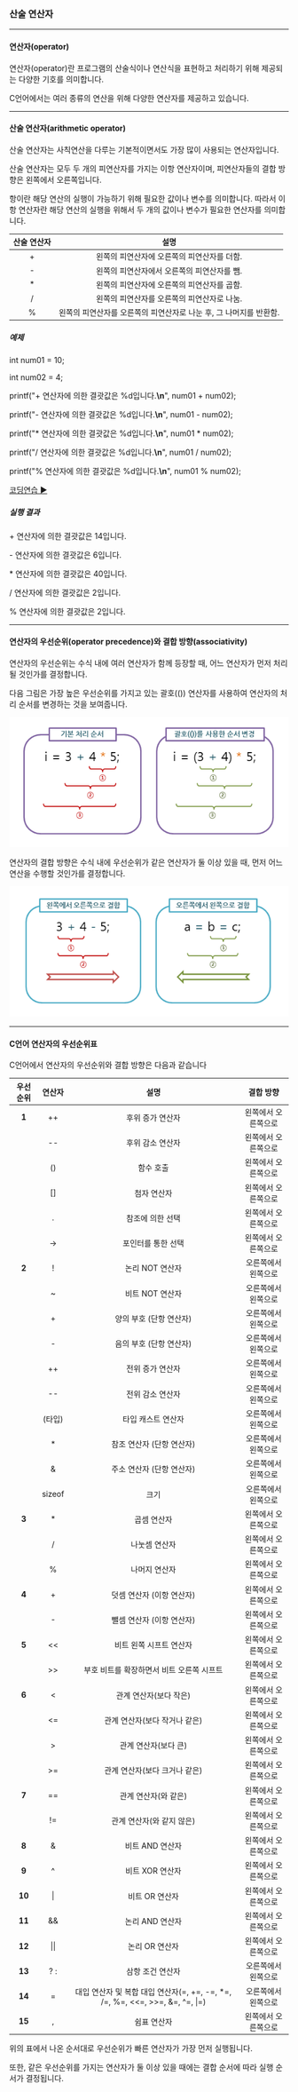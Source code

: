 ### 산술 연산자

------

#### 연산자(operator)

연산자(operator)란 프로그램의 산술식이나 연산식을 표현하고 처리하기 위해 제공되는 다양한 기호를 의미합니다.

C언어에서는 여러 종류의 연산을 위해 다양한 연산자를 제공하고 있습니다.

------

#### 산술 연산자(arithmetic operator)

산술 연산자는 사칙연산을 다루는 기본적이면서도 가장 많이 사용되는 연산자입니다.

산술 연산자는 모두 두 개의 피연산자를 가지는 이항 연산자이며, 피연산자들의 결합 방향은 왼쪽에서 오른쪽입니다.

 

항이란 해당 연산의 실행이 가능하기 위해 필요한 값이나 변수를 의미합니다.
따라서 이항 연산자란 해당 연산의 실행을 위해서 두 개의 값이나 변수가 필요한 연산자를 의미합니다.

 

| 산술 연산자 |                             설명                             |
| :---------: | :----------------------------------------------------------: |
|      +      |         왼쪽의 피연산자에 오른쪽의 피연산자를 더함.          |
|      -      |         왼쪽의 피연산자에서 오른쪽의 피연산자를 뺌.          |
|      *      |         왼쪽의 피연산자에 오른쪽의 피연산자를 곱함.          |
|      /      |         왼쪽의 피연산자를 오른쪽의 피연산자로 나눔.          |
|      %      | 왼쪽의 피연산자를 오른쪽의 피연산자로 나눈 후, 그 나머지를 반환함. |

 

##### 예제

int num01 = 10;

int num02 = 4; 

 

printf("+ 연산자에 의한 결괏값은 %d입니다.**\n**", num01 + num02);

printf("- 연산자에 의한 결괏값은 %d입니다.**\n**", num01 - num02);

printf("* 연산자에 의한 결괏값은 %d입니다.**\n**", num01 * num02);

printf("/ 연산자에 의한 결괏값은 %d입니다.**\n**", num01 / num02);

printf("% 연산자에 의한 결괏값은 %d입니다.**\n**", num01 % num02);

[코딩연습 ▶](http://tcpschool.com/examples/tryit/tryC.php?filename=c_operator_arithmetic_01)

##### 실행 결과

\+ 연산자에 의한 결괏값은 14입니다.

\- 연산자에 의한 결괏값은 6입니다.

\* 연산자에 의한 결괏값은 40입니다.

/ 연산자에 의한 결괏값은 2입니다.

% 연산자에 의한 결괏값은 2입니다.

------

#### 연산자의 우선순위(operator precedence)와 결합 방향(associativity)

연산자의 우선순위는 수식 내에 여러 연산자가 함께 등장할 때, 어느 연산자가 먼저 처리될 것인가를 결정합니다.

 

다음 그림은 가장 높은 우선순위를 가지고 있는 괄호(()) 연산자를 사용하여 연산자의 처리 순서를 변경하는 것을 보여줍니다.

![연산자 우선순위](%EB%B3%80%EC%88%98.assets/img_js_precedence.png)

 

연산자의 결합 방향은 수식 내에 우선순위가 같은 연산자가 둘 이상 있을 때, 먼저 어느 연산을 수행할 것인가를 결정합니다.

![연산자 결합방향](%EB%B3%80%EC%88%98.assets/img_js_associativity.png)

------

#### C언어 연산자의 우선순위표

C언어에서 연산자의 우선순위와 결합 방향은 다음과 같습니다

| 우선순위 | 연산자 |                             설명                             |      결합 방향      |
| :------: | :----: | :----------------------------------------------------------: | :-----------------: |
|  **1**   |   ++   |                       후위 증가 연산자                       | 왼쪽에서 오른쪽으로 |
|          |   --   |                       후위 감소 연산자                       | 왼쪽에서 오른쪽으로 |
|          |   ()   |                          함수 호출                           | 왼쪽에서 오른쪽으로 |
|          |   []   |                         첨자 연산자                          | 왼쪽에서 오른쪽으로 |
|          |   .    |                       참조에 의한 선택                       | 왼쪽에서 오른쪽으로 |
|          |   ->   |                      포인터를 통한 선택                      | 왼쪽에서 오른쪽으로 |
|  **2**   |   !    |                       논리 NOT 연산자                        | 오른쪽에서 왼쪽으로 |
|          |   ~    |                       비트 NOT 연산자                        | 오른쪽에서 왼쪽으로 |
|          |   +    |                   양의 부호 (단항 연산자)                    | 오른쪽에서 왼쪽으로 |
|          |   -    |                   음의 부호 (단항 연산자)                    | 오른쪽에서 왼쪽으로 |
|          |   ++   |                       전위 증가 연산자                       | 오른쪽에서 왼쪽으로 |
|          |   --   |                       전위 감소 연산자                       | 오른쪽에서 왼쪽으로 |
|          | (타입) |                      타입 캐스트 연산자                      | 오른쪽에서 왼쪽으로 |
|          |   *    |                  참조 연산자 (단항 연산자)                   | 오른쪽에서 왼쪽으로 |
|          |   &    |                  주소 연산자 (단항 연산자)                   | 오른쪽에서 왼쪽으로 |
|          | sizeof |                             크기                             | 오른쪽에서 왼쪽으로 |
|  **3**   |   *    |                         곱셈 연산자                          | 왼쪽에서 오른쪽으로 |
|          |   /    |                        나눗셈 연산자                         | 왼쪽에서 오른쪽으로 |
|          |   %    |                        나머지 연산자                         | 왼쪽에서 오른쪽으로 |
|  **4**   |   +    |                  덧셈 연산자 (이항 연산자)                   | 왼쪽에서 오른쪽으로 |
|          |   -    |                  뺄셈 연산자 (이항 연산자)                   | 왼쪽에서 오른쪽으로 |
|  **5**   |   <<   |                   비트 왼쪽 시프트 연산자                    | 왼쪽에서 오른쪽으로 |
|          |   >>   |          부호 비트를 확장하면서 비트 오른쪽 시프트           | 왼쪽에서 오른쪽으로 |
|  **6**   |   <    |                    관계 연산자(보다 작은)                    | 왼쪽에서 오른쪽으로 |
|          |   <=   |                관계 연산자(보다 작거나 같은)                 | 왼쪽에서 오른쪽으로 |
|          |   >    |                     관계 연산자(보다 큰)                     | 왼쪽에서 오른쪽으로 |
|          |   >=   |                관계 연산자(보다 크거나 같은)                 | 왼쪽에서 오른쪽으로 |
|  **7**   |   ==   |                     관계 연산자(와 같은)                     | 왼쪽에서 오른쪽으로 |
|          |   !=   |                  관계 연산자(와 같지 않은)                   | 왼쪽에서 오른쪽으로 |
|  **8**   |   &    |                       비트 AND 연산자                        | 왼쪽에서 오른쪽으로 |
|  **9**   |   ^    |                       비트 XOR 연산자                        | 왼쪽에서 오른쪽으로 |
|  **10**  |   \|   |                        비트 OR 연산자                        | 왼쪽에서 오른쪽으로 |
|  **11**  |   &&   |                       논리 AND 연산자                        | 왼쪽에서 오른쪽으로 |
|  **12**  |  \|\|  |                        논리 OR 연산자                        | 왼쪽에서 오른쪽으로 |
|  **13**  |  ? :   |                       삼항 조건 연산자                       | 오른쪽에서 왼쪽으로 |
|  **14**  |   =    | 대입 연산자 및 복합 대입 연산자(=, +=, -=, *=, /=, %=, <<=, >>=, &=, ^=, \|=) | 오른쪽에서 왼쪽으로 |
|  **15**  |   ,    |                         쉼표 연산자                          | 왼쪽에서 오른쪽으로 |

 

위의 표에서 나온 순서대로 우선순위가 빠른 연산자가 가장 먼저 실행됩니다.

또한, 같은 우선순위를 가지는 연산자가 둘 이상 있을 때에는 결합 순서에 따라 실행 순서가 결정됩니다.